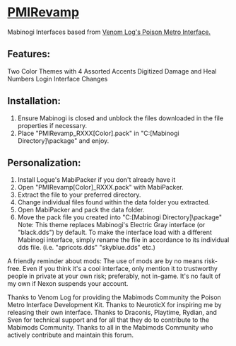 # [PMIRevamp](https://mabimods.net/index.php?topic=17936.0)
Mabinogi Interfaces based from [Venom Log's Poison Metro Interface.](https://mabimods.net/index.php?topic=16915.0)

## Features:
Two Color Themes with 4 Assorted Accents
Digitized Damage and Heal Numbers
Login Interface Changes

## Installation:
1. Ensure Mabinogi is closed and unblock the files downloaded in the file properties if necessary.
2. Place "PMIRevamp_RXXX[Color].pack" in "C:\[Mabinogi Directory]\package" and enjoy.

## Personalization:
1. Install Logue's MabiPacker if you don't already have it
2. Open "PMIRevamp[Color]_RXXX.pack" with MabiPacker.
3. Extract the file to your preferred directory.
4. Change individual files found within the data folder you extracted.
5. Open MabiPacker and pack the data folder.
6. Move the pack file you created into "C:\[Mabinogi Directory]\package"
Note: This theme replaces Mabinogi's Electric Gray interface (or "black.dds") by default. To make the interface load with a different Mabinogi interface, simply rename the file in accordance to its individual dds file. (i.e. "apricots.dds" "skyblue.dds" etc.)

A friendly reminder about mods: The use of mods are by no means risk-free. Even if you think it's a cool interface, only mention it to trustworthy people in private at your own risk; preferably, not in-game. It's no fault of my own if Nexon suspends your account.

Thanks to Venom Log for providing the Mabimods Community the Poison Metro Interface Development Kit.
Thanks to NeuroticX for inspiring me by releasing their own interface.
Thanks to Draconis, Playtime, Rydian, and Sven for technical support and for all that they do to contribute to the Mabimods Community.
Thanks to all in the Mabimods Community who actively contribute and maintain this forum.

